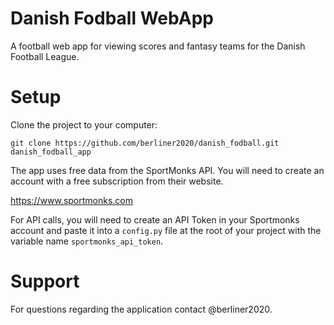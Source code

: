 # Danish Fodball WebApp
A football web app for viewing scores and fantasy teams for the Danish Football League.

# Setup
Clone the project to your computer:

    git clone https://github.com/berliner2020/danish_fodball.git danish_fodball_app

The app uses free data from the SportMonks API. You will need to create an account with
a free subscription from their website.

https://www.sportmonks.com

For API calls, you will need to create an API Token in your Sportmonks account and
paste it into a `config.py` file at the root of your project with the variable name 
`sportmonks_api_token`.

# Support
For questions regarding the application contact @berliner2020. 